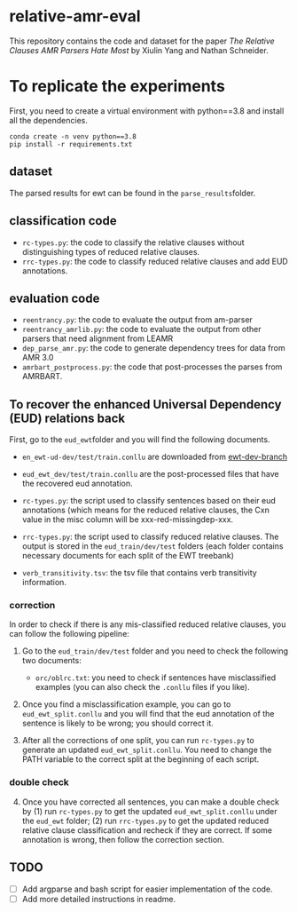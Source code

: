 # relative-amr-eval
This repository contains the code and dataset for the paper *The Relative Clauses AMR Parsers Hate Most* by Xiulin Yang and Nathan Schneider.

# To replicate the experiments
First, you need to create a virtual environment with python==3.8 and install all the dependencies.

```
conda create -n venv python==3.8
pip install -r requirements.txt
```

## dataset
The parsed results for ewt can be found in the ```parse_results```folder.
## classification code
- ```rc-types.py```: the code to classify the relative clauses without distinguishing types of reduced relative clauses.
- ```rrc-types.py```: the code to classify reduced relative clauses and add EUD annotations.
## evaluation code
- ```reentrancy.py```: the code to evaluate the output from am-parser
- ```reentrancy_amrlib.py```: the code to evaluate the output from other parsers that need alignment from LEAMR
- ```dep_parse_amr.py```: the code to generate dependency trees for data from AMR 3.0
- ```amrbart_postprocess.py```: the code that post-processes the parses from AMRBART.


## To recover the enhanced Universal Dependency (EUD) relations back
First, go to the ```eud_ewt```folder and you will find the following documents.

- ```en_ewt-ud-dev/test/train.conllu``` are downloaded from [ewt-dev-branch](https://github.com/xiulinyang/UD_English-EWT)
- ```eud_ewt_dev/test/train.conllu``` are the post-processed files that have the recovered eud annotation.
- ```rc-types.py```: the script used to classify sentences based on their eud annotations (which means for the reduced relative clauses, the Cxn value in the misc column will be xxx-red-missingdep-xxx.

- ```rrc-types.py```: the script used to classify reduced relative clauses. The output is stored in the ``eud_train/dev/test`` folders (each folder contains necessary documents for each split of the EWT treebank)

- ```verb_transitivity.tsv```: the tsv file that contains verb transitivity information. 
	

### correction
In order to check if there is any mis-classified reduced relative clauses, you can follow the following pipeline:

1. Go to the ``eud_train/dev/test`` folder and you need to check the following two documents:
	- ```orc/oblrc.txt```:  you need to check if sentences have misclassified examples (you can also check the ```.conllu``` files if you like). 

2. Once you find a misclassification example, you can go to ```eud_ewt_split.conllu``` and you will find that the eud annotation of the sentence is likely to be wrong; you should correct it. 

3. After all the corrections of one split, you can run ```rc-types.py``` to generate an updated ```eud_ewt_split.conllu```. You need to change the PATH variable to the correct split at the beginning of each script.

### double check

4. Once you have corrected all sentences, you can make a double check by (1) run ```rc-types.py``` to get the updated ```eud_ewt_split.conllu``` under the ```eud_ewt``` folder; (2) run ```rrc-types.py``` to get the updated reduced relative clause classification and recheck if they are correct. If some annotation is wrong, then follow the correction section. 


## TODO
- [ ] Add argparse and bash script for easier implementation of the code.
- [ ] Add more detailed instructions in readme. 
